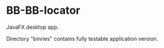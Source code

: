 # BB-BB-locator

JavaFX desktop app.

Directory "binries" contains fully testable application version.